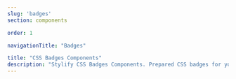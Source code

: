 ```yaml
---
slug: 'badges'
section: components

order: 1

navigationTitle: "Badges"

title: "CSS Badges Components"
description: "Stylify CSS Badges Components. Prepared CSS badges for your next web project. Copy&Paste, without CSS framework."
---
```


<interactive-preview class="margin-bottom:48px"
min-height="200"
title="Badges"
html-snippet="components/badges"></interactive-preview>

